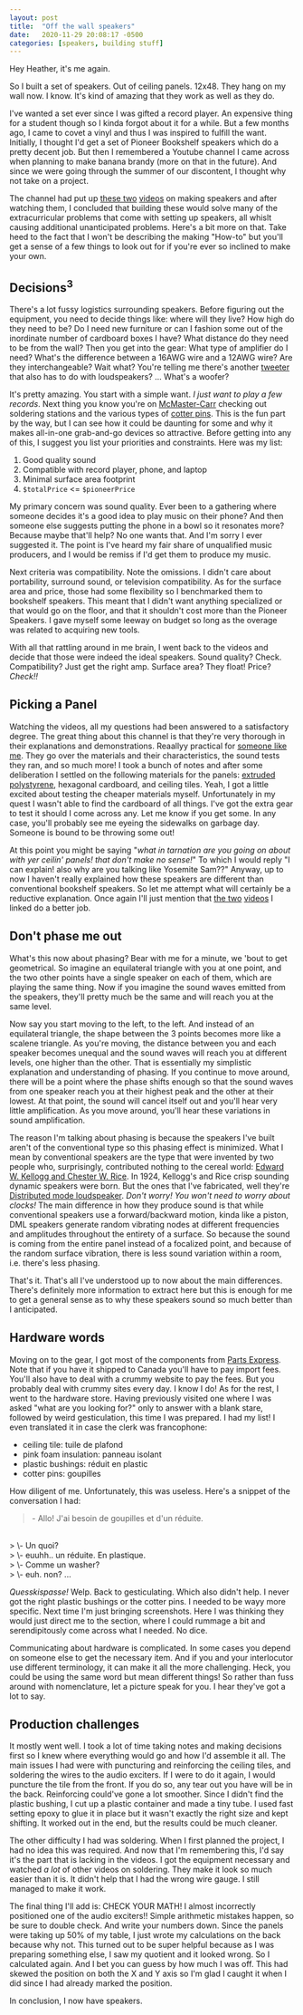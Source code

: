 ```yaml
---
layout: post
title:  "Off the wall speakers"
date:   2020-11-29 20:08:17 -0500
categories: [speakers, building stuff]
---
```


Hey Heather, it's me again.

So I built a set of speakers. Out of ceiling panels. 12x48. They hang on my wall
now. I know. It's kind of amazing that they work as well as they do.

I've wanted a set ever since I was gifted a record player. An expensive thing
for a student though so I kinda forgot about it for a while. But a few months
ago, I came to covet a vinyl and thus I was inspired to fulfill the want.
Initially, I thought I'd get a set of Pioneer Bookshelf speakers which do a
pretty decent job. But then I remembered a Youtube channel I came across when
planning to make banana brandy (more on that in the future). And since we were
going through the summer of our discontent, I thought why not take on a project. 

The channel had put up [these two][YT-speakers-1] [videos][YT-speakers-2] on
making speakers and after watching them, I concluded that building these would
solve many of the extracurricular problems that come with setting up speakers,
all whislt causing additional unanticipated problems. Here's a bit more on that.
Take heed to the fact that I won't be describing the making "How-to" but you'll
get a sense of a few things to look out for if you're ever so inclined to make
your own.

## Decisions<sup>3</sup>

There's a lot fussy logistics surrounding speakers. Before figuring out the
equipment, you need to decide things like: where will they live? How high do
they need to be? Do I need new furniture or can I fashion some out of the
inordinate number of cardboard boxes I have? What distance do they need to be
from the wall? Then you get into the gear: What type of amplifier do I need?
What's the difference between a 16AWG wire and a 12AWG wire? Are they
interchangeable? Wait what? You're telling me there's another
[tweeter][wiki-tweeter] that also has to do with loudspeakers? ... What's a
woofer?

It's pretty amazing. You start with a simple want. *I just want to play a few
records*. Next thing you know you're on [McMaster-Carr][mcmaster-carr] checking
out soldering stations and the various types of [cotter pins][wiki-cotter-pin].
This is the fun part by the way, but I can see how it could be daunting for some
and why it makes all-in-one grab-and-go devices so attractive. Before getting
into any of this, I suggest you list your priorities and constraints. Here was
my list:

1. Good quality sound
2. Compatible with record player, phone, and laptop
3. Minimal surface area footprint
4. `$totalPrice` <= `$pioneerPrice`

My primary concern was sound quality. Ever been to a gathering where someone
decides it's a good idea to play music on their phone? And then someone else
suggests putting the phone in a bowl so it resonates more? Because maybe that'll
help? No one wants that. And I'm sorry I ever suggested it. The point is I've
heard my fair share of unqualified music producers, and I would be remiss if I'd
get them to produce my music.

Next criteria was compatibility. Note the omissions. I didn't care about
portability, surround sound, or television compatibility. As for the surface
area and price, those had some flexibility so I benchmarked them to bookshelf
speakers. This meant that I didn't want anything specialized or that would go on
the floor, and that it shouldn't cost more than the Pioneer Speakers. I gave
myself some leeway on budget so long as the overage was related to acquiring new
tools.

With all that rattling around in me brain, I went back to the videos and decide
that those were indeed the ideal speakers. Sound quality? Check. Compatibility?
Just get the right amp. Surface area? They float! Price? *Check!!*

## Picking a Panel

Watching the videos, all my questions had been answered to a satisfactory
degree. The great thing about this channel is that they're very thorough in
their explanations and demonstrations. Reaallyy practical for [someone like
me][xkcd-1801]. They go over the materials and their characteristics, the sound
tests they ran, and so much more! I took a bunch of notes and after some
deliberation I settled on the following materials for the panels: [extruded
polystyrene][wiki-xsp], hexagonal cardboard, and ceiling tiles. Yeah, I got a
little excited about testing the cheaper materials myself. Unfortunately in my
quest I wasn't able to find the cardboard of all things. I've got the extra gear
to test it should I come across any. Let me know if you get some. In any case,
you'll probably see me eyeing the sidewalks on garbage day. Someone is bound
to be throwing some out!

At this point you might be saying "*what in tarnation are you going on about
with yer ceilin' panels! that don't make no sense!*" To which I would reply "I
can explain! also why are you talking like Yosemite Sam??" Anyway, up to now I
haven't really explained how these speakers are different than conventional
bookshelf speakers. So let me attempt what will certainly be a reductive
explanation. Once again I'll just mention that [the two][YT-speakers-1]
[videos][YT-speakers-2] I linked do a better job.

## Don't phase me out

What's this now about phasing? Bear with me for a minute, we 'bout to get
geometrical. So imagine an equilateral triangle with you at one point, and the
two other points have a single speaker on each of them, which are playing the
same thing. Now if you imagine the sound waves emitted from the speakers,
they'll pretty much be the same and will reach you at the same level. 

Now say you start moving to the left, to the left. And instead of an equilateral
triangle, the shape between the 3 points becomes more like a scalene triangle.
As you're moving, the distance between you and each speaker becomes unequal and
the sound waves will reach you at different levels, one higher than the other.
That is essentially my simplistic explanation and understanding of phasing. If
you continue to move around, there will be a point where the phase shifts enough
so that the sound waves from one speaker reach you at their highest peak and the
other at their lowest. At that point, the sound will cancel itself out and
you'll hear very little amplification. As you move around, you'll hear these
variations in sound amplification.

The reason I'm talking about phasing is because the speakers I've built aren't
of the conventional type so this phasing effect is minimized. What I mean by
conventional speakers are the type that were invented by two people who,
surprisingly, contributed nothing to the cereal world: [Edward W. Kellogg and
Chester W. Rice][wiki-loudspeaker]. In 1924, Kellogg's and Rice crisp sounding
dynamic speakers were born. But the ones that I've fabricated, well they're
[Distributed mode loudspeaker][wiki-DML]. *Don't worry! You won't need to worry
about clocks!* The main difference in how they produce sound is that while
conventional speakers use a forward/backward motion, kinda like a piston, DML
speakers generate random vibrating nodes at different frequencies and amplitudes
throughout the entirety of a surface. So because the sound is coming from the
entire panel instead of a focalized point, and because of the random surface
vibration, there is less sound variation within a room, i.e. there's less
phasing.

That's it. That's all I've understood up to now about the main differences.
There's definitely more information to extract here but this is enough for me to
get a general sense as to why these speakers sound so much better than I
anticipated.

## Hardware words

Moving on to the gear, I got most of the components from [Parts
Express][parts-express]. Note that if you have it shipped to Canada you'll have
to pay import fees. You'll also have to deal with a crummy website to pay the
fees. But you probably deal with crummy sites every day. I know I do! As for the
rest, I went to the hardware store. Having previously visited one where I was
asked "what are you looking for?" only to answer with a blank stare, followed by
weird gesticulation, this time I was prepared. I had my list! I even translated
it in case the clerk was francophone:

- ceiling tile: tuile de plafond
- pink foam insulation: panneau isolant
- plastic bushings: réduit en plastic
- cotter pins: goupilles

How diligent of me. Unfortunately, this was useless. Here's a snippet of the
conversation I had:

> \- Allo! J'ai besoin de goupilles et d'un réduite.
<br>
> \- Un quoi?
<br>
> \- euuhh.. un réduite. En plastique.
<br>
> \- Comme un washer?
<br>
> \- euh. non? ...

*Quesskispasse!* Welp. Back to gesticulating. Which also didn't help. I never
got the right plastic bushings or the cotter pins. I needed to be wayy more
specific. Next time I'm just bringing screenshots. Here I was thinking they
would just direct me to the section, where I could rummage a bit and
serendipitously come across what I needed. No dice.

Communicating about hardware is complicated. In some cases you depend on someone
else to get the necessary item. And if you and your interlocutor use different
terminology, it can make it all the more challenging. Heck, you could be using
the same word but mean different things! So rather than fuss around with
nomenclature, let a picture speak for you. I hear they've got a lot to say.

## Production challenges

It mostly went well. I took a lot of time taking notes and making decisions
first so I knew where everything would go and how I'd assemble it all. The main
issues I had were with puncturing and reinforcing the ceiling tiles, and
soldering the wires to the audio exciters. If I were to do it again, I would
puncture the tile from the front. If you do so, any tear out you have will be in
the back. Reinforcing could've gone a lot smoother. Since I didn't find the
plastic bushing, I cut up a plastic container and made a tiny tube. I used fast
setting epoxy to glue it in place but it wasn't exactly the right size and kept
shifting. It worked out in the end, but the results could be much cleaner.

The other difficulty I had was soldering. When I first planned the project, I
had no idea this was required. And now that I'm remembering this, I'd say it's
the part that is lacking in the videos. I got the equipment necessary and
watched _a lot_ of other videos on soldering. They make it look so much easier
than it is. It didn't help that I had the wrong wire gauge. I still managed to
make it work.

The final thing I'll add is: CHECK YOUR MATH! I almost incorrectly positioned
one of the audio exciters!! Simple arithmetic mistakes happen, so be sure to
double check. And write your numbers down. Since the panels were taking up 50%
of my table, I just wrote my calculations on the back because why not. This
turned out to be super helpful because as I was preparing something else, I saw
my quotient and it looked wrong. So I calculated again. And I bet you can guess
by how much I was off. This had skewed the position on both the X and Y axis so
I'm glad I caught it when I did since I had already marked the position.

In conclusion, I now have speakers.

[YT-speakers-1]: https://www.youtube.com/watch?v=CKIye4RZ-5k
[YT-speakers-2]: https://www.youtube.com/watch?v=zdkyGDqU7xA
[wiki-tweeter]: https://en.wikipedia.org/wiki/Tweeter
[mcmaster-carr]: https://www.mcmaster.com/
[wiki-cotter-pin]: https://en.wikipedia.org/wiki/Split_pin
[xkcd-1801]: https://xkcd.com/1801/
[wiki-xsp]: https://en.wikipedia.org/wiki/Polystyrene#Extruded_polystyrene_(XPS)
[wiki-loudspeaker]: https://en.wikipedia.org/wiki/Loudspeaker
[wiki-DML]: https://en.wikipedia.org/wiki/Distributed_mode_loudspeaker
[parts-express]: https://www.parts-express.com/

